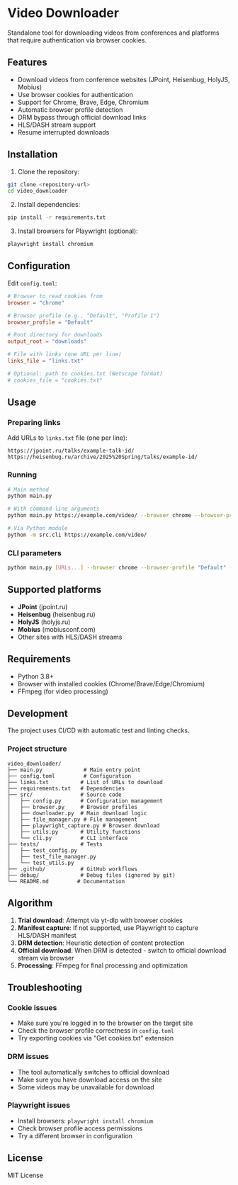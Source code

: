 # Video Downloader

Standalone tool for downloading videos from conferences and platforms that require authentication via browser cookies.

## Features

- Download videos from conference websites (JPoint, Heisenbug, HolyJS, Mobius)
- Use browser cookies for authentication
- Support for Chrome, Brave, Edge, Chromium
- Automatic browser profile detection
- DRM bypass through official download links
- HLS/DASH stream support
- Resume interrupted downloads

## Installation

1. Clone the repository:
```bash
git clone <repository-url>
cd video_downloader
```

2. Install dependencies:
```bash
pip install -r requirements.txt
```

3. Install browsers for Playwright (optional):
```bash
playwright install chromium
```

## Configuration

Edit `config.toml`:

```toml
# Browser to read cookies from
browser = "chrome"

# Browser profile (e.g., "Default", "Profile 1")
browser_profile = "Default"

# Root directory for downloads
output_root = "downloads"

# File with links (one URL per line)
links_file = "links.txt"

# Optional: path to cookies.txt (Netscape format)
# cookies_file = "cookies.txt"
```

## Usage

### Preparing links

Add URLs to `links.txt` file (one per line):
```
https://jpoint.ru/talks/example-talk-id/
https://heisenbug.ru/archive/2025%20Spring/talks/example-id/
```

### Running

```bash
# Main method
python main.py

# With command line arguments
python main.py https://example.com/video/ --browser chrome --browser-profile "Default"

# Via Python module
python -m src.cli https://example.com/video/
```

### CLI parameters

```bash
python main.py [URLs...] --browser chrome --browser-profile "Default" --output-root downloads/
```

## Supported platforms

- **JPoint** (jpoint.ru)
- **Heisenbug** (heisenbug.ru)
- **HolyJS** (holyjs.ru)
- **Mobius** (mobiusconf.com)
- Other sites with HLS/DASH streams

## Requirements

- Python 3.8+
- Browser with installed cookies (Chrome/Brave/Edge/Chromium)
- FFmpeg (for video processing)

## Development

The project uses CI/CD with automatic test and linting checks.

### Project structure

```
video_downloader/
├── main.py             # Main entry point
├── config.toml         # Configuration
├── links.txt          # List of URLs to download
├── requirements.txt   # Dependencies
├── src/               # Source code
│   ├── config.py      # Configuration management
│   ├── browser.py     # Browser profiles
│   ├── downloader.py  # Main download logic
│   ├── file_manager.py # File management
│   ├── playwright_capture.py # Browser download
│   ├── utils.py       # Utility functions
│   └── cli.py         # CLI interface
├── tests/             # Tests
│   ├── test_config.py
│   ├── test_file_manager.py
│   └── test_utils.py
├── .github/           # GitHub workflows
├── debug/             # Debug files (ignored by git)
└── README.md         # Documentation
```

## Algorithm

1. **Trial download**: Attempt via yt-dlp with browser cookies
2. **Manifest capture**: If not supported, use Playwright to capture HLS/DASH manifest
3. **DRM detection**: Heuristic detection of content protection
4. **Official download**: When DRM is detected - switch to official download stream via browser
5. **Processing**: FFmpeg for final processing and optimization

## Troubleshooting

### Cookie issues
- Make sure you're logged in to the browser on the target site
- Check the browser profile correctness in `config.toml`
- Try exporting cookies via "Get cookies.txt" extension

### DRM issues
- The tool automatically switches to official download
- Make sure you have download access on the site
- Some videos may be unavailable for download

### Playwright issues
- Install browsers: `playwright install chromium`
- Check browser profile access permissions
- Try a different browser in configuration

## License

MIT License
